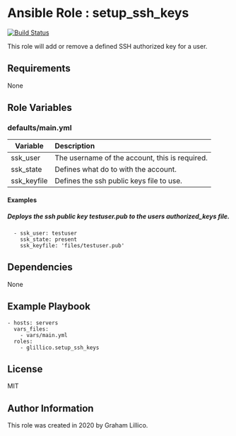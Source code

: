 # Ansible Role : setup_ssh_keys

[![Build Status](https://github.com/glillico/ansible-role-setup_ssh_keys/workflows/build/badge.svg)](https://github.com/glillico/ansible-role-setup_ssh_keys)

This role will add or remove a defined SSH authorized key for a user.

## Requirements

None

## Role Variables

### defaults/main.yml

|Variable|Description|
|---|:---|
|ssk_user|The username of the account, this is required.|
|ssk_state|Defines what do to with the account.|
|ssk_keyfile|Defines the ssh public keys file to use.|

#### Examples

##### Deploys the ssh public key testuser.pub to the users authorized_keys file.

```
  - ssk_user: testuser
    ssk_state: present
    ssk_keyfile: 'files/testuser.pub'
```

## Dependencies

None

## Example Playbook

    - hosts: servers
      vars_files:
        - vars/main.yml
      roles:
        - glillico.setup_ssh_keys

## License

MIT

## Author Information

This role was created in 2020 by Graham Lillico.
